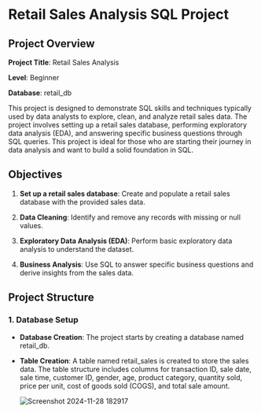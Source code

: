 # Retail Sales Analysis SQL Project

## Project Overview

**Project Title**: Retail Sales Analysis

**Level**: Beginner

**Database**: retail_db

This project is designed to demonstrate SQL skills and techniques typically used by data analysts to explore, clean, and analyze retail sales data. The project involves setting up a retail sales database, performing exploratory data analysis (EDA), and answering specific business questions through SQL queries. This project is ideal for those who are starting their journey in data analysis and want to build a solid foundation in SQL.

## Objectives

1. **Set up a retail sales database**: Create and populate a retail sales database with the provided sales data.
  
2. **Data Cleaning**: Identify and remove any records with missing or null values.

3. **Exploratory Data Analysis (EDA)**: Perform basic exploratory data analysis to understand the dataset.

4. **Business Analysis**: Use SQL to answer specific business questions and derive insights from the sales data.

## Project Structure

### 1. Database Setup

- **Database Creation**: The project starts by creating a database named retail_db.

- **Table Creation**: A table named retail_sales is created to store the sales data. The table structure includes columns for transaction ID, sale date, sale time, customer ID, gender, age, product category, quantity sold, price per unit, cost of goods sold (COGS), and total sale amount.

  ![Screenshot 2024-11-28 182917](https://github.com/user-attachments/assets/4ea91880-c9a8-4001-93eb-a01a30848ca6)

